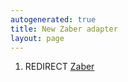 ```yaml
---
autogenerated: true
title: New Zaber adapter
layout: page
---
```


1.  REDIRECT [Zaber](Zaber "wikilink")
